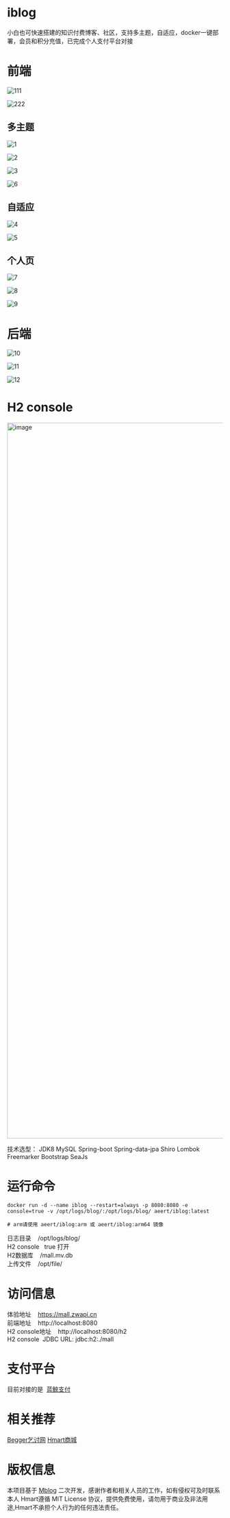 # iblog
小白也可快速搭建的知识付费博客、社区，支持多主题，自适应，docker一键部署，会员和积分充值，已完成个人支付平台对接

# 前端
![111](https://github.com/npsvip/iblog/assets/95081538/8fcac2a4-e65a-4b5a-aafd-07d6db4885df)

![222](https://github.com/npsvip/iblog/assets/95081538/46eca638-ab0f-433f-aed1-bf02278fb4f0)


## 多主题
![1](https://github.com/npsvip/iblog/assets/95081538/3a3431bf-9608-48d0-9324-489b136dfb01)

![2](https://github.com/npsvip/iblog/assets/95081538/a938b6a8-bec0-46cc-990d-d6071eae08b1)

![3](https://github.com/npsvip/iblog/assets/95081538/436e4582-7be1-40a2-8db7-b78fb84b56d8)

![6](https://github.com/npsvip/iblog/assets/95081538/b041d092-6378-4153-8424-5712e78b7ab4)

## 自适应

![4](https://github.com/npsvip/iblog/assets/95081538/bf55b368-bc72-4320-8c1a-d9b5534ecc18)

![5](https://github.com/npsvip/iblog/assets/95081538/79616af1-9f32-4aee-8bca-e018ce7fbfac)

## 个人页

![7](https://github.com/npsvip/iblog/assets/95081538/6e7b374d-702d-4b31-91c3-56fff3dc3eee)

![8](https://github.com/npsvip/iblog/assets/95081538/7757976e-f581-4bf3-ba28-558bd293c0e6)

![9](https://github.com/npsvip/iblog/assets/95081538/c094258f-768b-4812-bfac-ef761eae731f)


# 后端
![10](https://github.com/npsvip/iblog/assets/95081538/58d96393-4c13-4c00-b4b8-3d49b2f17e12)

![11](https://github.com/npsvip/iblog/assets/95081538/77420d96-5902-44f1-848b-be0b1fe56bd2)

![12](https://github.com/npsvip/iblog/assets/95081538/66d44534-3bd3-4376-ae33-902bfb40ae60)

# H2 console

<img width="1672" alt="image" src="https://github.com/npsvip/iblog/assets/95081538/4b247e5d-8105-48fa-9f2d-88c4e4630e33">

技术选型：
JDK8
MySQL
Spring-boot
Spring-data-jpa
Shiro
Lombok
Freemarker
Bootstrap
SeaJs

# 运行命令
```
docker run -d --name iblog --restart=always -p 8080:8080 -e console=true -v /opt/logs/blog/:/opt/logs/blog/ aeert/iblog:latest

# arm请使用 aeert/iblog:arm 或 aeert/iblog:arm64 镜像

```
日志目录&nbsp;&nbsp;&nbsp;&nbsp;/opt/logs/blog/<br/>
H2 console&nbsp;&nbsp;&nbsp;true 打开<br/>
H2数据库&nbsp;&nbsp;&nbsp;&nbsp;/mall.mv.db <br/>
上传文件&nbsp;&nbsp;&nbsp;&nbsp;/opt/file/

# 访问信息
体验地址&nbsp;&nbsp;&nbsp;&nbsp;https://mall.zwapi.cn<br/>
前端地址&nbsp;&nbsp;&nbsp;&nbsp;http://localhost:8080<br/>
H2 console地址&nbsp;&nbsp;&nbsp;&nbsp;http://localhost:8080/h2<br/>
H2 console&nbsp;&nbsp;JDBC URL: jdbc:h2:./mall

# 支付平台
目前对接的是&nbsp;&nbsp;<a href="https://pay.npsvip.cn" target="_blank">蓝鲸支付</a>

# 相关推荐
<a href="https://github.com/npsvip/begger" target="_blank">Begger乞讨网</a>
<a href="https://github.com/npsvip/Hmart" target="_blank">Hmart商城</a>

# 版权信息
本项目基于 <a href="https://github.com/langhsu/mblog" target="_blank">Mblog</a> 二次开发，感谢作者和相关人员的工作，如有侵权可及时联系本人
Hmart遵循 MIT License 协议，提供免费使用，请勿用于商业及非法用途,Hmart不承担个人行为的任何违法责任。
